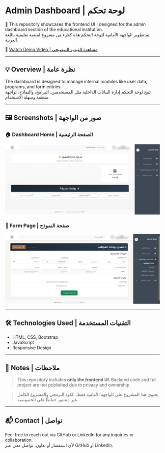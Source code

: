 # Admin Dashboard | لوحة تحكم 

🎯 This repository showcases the frontend UI I designed for the admin dashboard section of the educational institution.  
تم تطوير الواجهة الأمامية للوحة التحكم هذه كجزء من مشروع لمنصة تعليمية باللغة العربية.

🔗 [Watch Demo Video | مشاهدة الفيديو التوضيحي](https://youtu.be/e2B6OnCTqdM)

---

## 💡 Overview | نظرة عامة

The dashboard is designed to manage internal modules like user data, programs, and form entries.  
تتيح لوحة التحكم إدارة البيانات الداخلية مثل المستخدمين، البرامج، والنماذج، بواجهة منظمة وسهلة الاستخدام.

---

## 🖼️ Screenshots | صور من الواجهة

### 🏠 Dashboard Home | الصفحة الرئيسية
![Dashboard Home](dashboard-home.png)

### 📝 Form Page | صفحة النموذج
![Form Page](dashboard-form.png)

---

## 🛠️ Technologies Used | التقنيات المستخدمة

- HTML, CSS, Bootstrap
- JavaScript
- Responsive Design

---

## 📌 Notes | ملاحظات

> This repository includes **only the frontend UI**. Backend code and full project are not published due to privacy and ownership.

> يحتوي هذا المشروع على الواجهة الأمامية فقط. الكود البرمجي والمشروع الكامل غير منشور حفاظًا على الخصوصية.

---

## 📬 Contact | تواصل

Feel free to reach out via GitHub or LinkedIn for any inquiries or collaboration.  
لأي استفسار أو تعاون، تواصل معي عبر GitHub أو LinkedIn.
